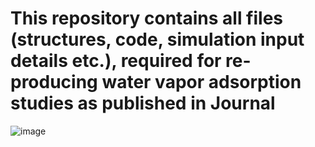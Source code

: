 # This repository contains all files (structures, code, simulation input details etc.), required for re-producing water vapor adsorption studies as published in Journal #
![image](https://github.com/user-attachments/assets/855eda92-72c9-43cf-bf27-4e1eda7321a7)
